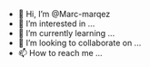 - 👋 Hi, I’m @Marc-marqez
- 👀 I’m interested in ...
- 🌱 I’m currently learning ...
- 💞️ I’m looking to collaborate on ...
- 📫 How to reach me ...

<!---
Marc-marqez/Marc-marqez is a ✨ special ✨ repository because its `README.md` (this file) appears on your GitHub profile.
You can click the Preview link to take a look at your changes.
--->
